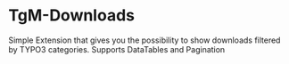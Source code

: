 # TgM-Downloads
Simple Extension that gives you the possibility to show downloads filtered by TYPO3 categories. Supports DataTables and Pagination
